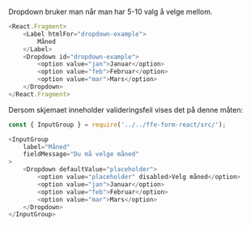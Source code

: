 Dropdown bruker man når man har 5-10 valg å velge mellom.

```js
<React.Fragment>
    <Label htmlFor="dropdown-example">
        Måned
    </Label>
    <Dropdown id="dropdown-example">
        <option value="jan">Januar</option>
        <option value="feb">Februar</option>
        <option value="mar">Mars</option>
    </Dropdown>
</React.Fragment>
```

Dersom skjemaet inneholder valideringsfeil vises det på denne måten:

```js
const { InputGroup } = require('../../ffe-form-react/src/');

<InputGroup
    label="Måned"
    fieldMessage="Du må velge måned"
>
    <Dropdown defaultValue="placeholder">
        <option value="placeholder" disabled>Velg måned</option>
        <option value="jan">Januar</option>
        <option value="feb">Februar</option>
        <option value="mar">Mars</option>
    </Dropdown>
</InputGroup>
```
